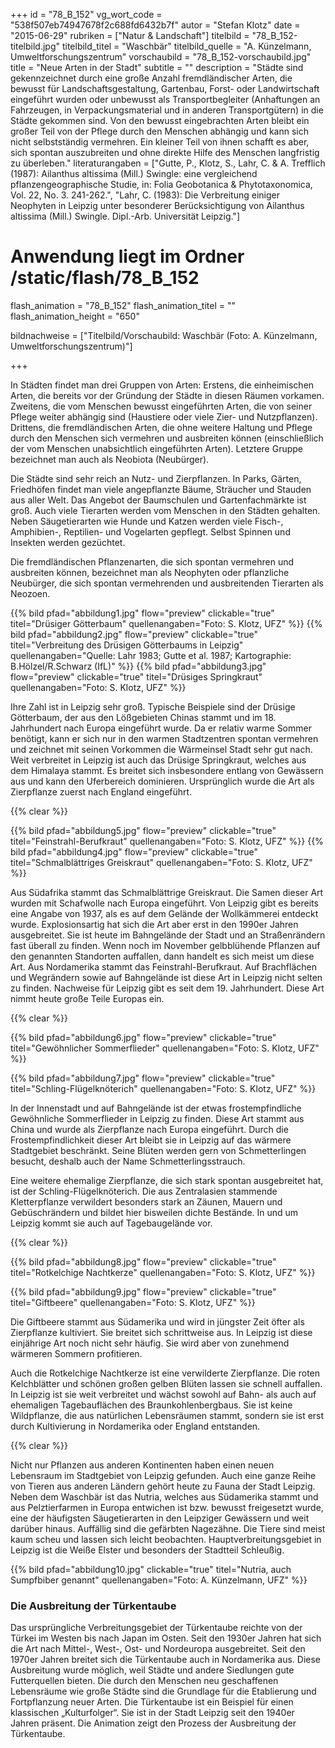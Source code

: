 +++
id = "78_B_152"
vg_wort_code = "538f507eb74947678f2c688fd6432b7f"
autor = "Stefan Klotz"
date = "2015-06-29"
rubriken = ["Natur & Landschaft"]
titelbild = "78_B_152-titelbild.jpg"
titelbild_titel = "Waschbär"
titelbild_quelle = "A. Künzelmann, Umweltforschungszentrum"
vorschaubild = "78_B_152-vorschaubild.jpg"
title = "Neue Arten in der Stadt"
subtitle = ""
description = "Städte sind gekennzeichnet durch eine große Anzahl fremdländischer Arten, die bewusst für Landschaftsgestaltung, Gartenbau, Forst- oder Landwirtschaft eingeführt wurden oder unbewusst als Transportbegleiter (Anhaftungen an Fahrzeugen, in Verpackungsmaterial und in anderen Transportgütern) in die Städte gekommen sind. Von den bewusst eingebrachten Arten bleibt ein großer Teil von der Pflege durch den Menschen abhängig und kann sich nicht selbstständig vermehren. Ein kleiner Teil von ihnen schafft es aber, sich spontan auszubreiten und ohne direkte Hilfe des Menschen langfristig zu überleben."
literaturangaben = ["Gutte, P., Klotz, S., Lahr, C. & A. Trefflich (1987): Ailanthus altissima (Mill.) Swingle: eine vergleichend pflanzengeographische Studie, in: Folia Geobotanica & Phytotaxonomica, Vol. 22, No. 3. 241-262.", "Lahr, C. (1983): Die Verbreitung einiger Neophyten in Leipzig unter besonderer Berücksichtigung von Ailanthus altissima (Mill.) Swingle. Dipl.-Arb. Universität Leipzig."]

# Anwendung liegt im Ordner /static/flash/78_B_152
flash_animation = "78_B_152"
flash_animation_titel = ""
flash_animation_height = "650"

bildnachweise = ["Titelbild/Vorschaubild: Waschbär (Foto: A. Künzelmann, Umweltforschungszentrum)"]

+++

In Städten findet man drei Gruppen von Arten: Erstens, die einheimischen Arten, die bereits vor der Gründung der Städte in diesen Räumen vorkamen. Zweitens, die vom Menschen bewusst eingeführten Arten, die von seiner Pflege weiter abhängig sind (Haustiere oder viele Zier- und Nutzpflanzen). Drittens, die fremdländischen Arten, die ohne weitere Haltung und Pflege durch den Menschen sich vermehren und ausbreiten können (einschließlich der vom Menschen unabsichtlich eingeführten Arten). Letztere Gruppe bezeichnet man auch als Neobiota (Neubürger).

Die Städte sind sehr reich an Nutz- und Zierpflanzen. In Parks, Gärten, Friedhöfen findet man viele angepflanzte Bäume, Sträucher und Stauden aus aller Welt. Das Angebot der Baumschulen und Gartenfachmärkte ist groß. Auch viele Tierarten werden vom Menschen in den Städten gehalten. Neben Säugetierarten wie Hunde und Katzen werden viele Fisch-, Amphibien-, Reptilien- und Vogelarten gepflegt. Selbst Spinnen und Insekten werden gezüchtet.

Die fremdländischen Pflanzenarten, die sich spontan vermehren und ausbreiten können, bezeichnet man als Neophyten oder pflanzliche  Neubürger, die sich spontan vermehrenden und ausbreitenden Tierarten als Neozoen.

{{% bild pfad="abbildung1.jpg" flow="preview" clickable="true" titel="Drüsiger Götterbaum" quellenangaben="Foto: S. Klotz, UFZ" %}}
{{% bild pfad="abbildung2.jpg" flow="preview" clickable="true" titel="Verbreitung des Drüsigen Götterbaums in Leipzig" quellenangaben="Quelle: Lahr 1983; Gutte et al. 1987; Kartographie: B.Hölzel/R.Schwarz (IfL)" %}}
{{% bild pfad="abbildung3.jpg" flow="preview" clickable="true" titel="Drüsiges Springkraut" quellenangaben="Foto: S. Klotz, UFZ" %}}

Ihre Zahl ist in Leipzig sehr groß. Typische Beispiele sind der Drüsige Götterbaum, der aus den Lößgebieten Chinas stammt und im 18. Jahrhundert nach Europa eingeführt wurde. Da er relativ warme Sommer benötigt, kann er sich nur in den warmen Stadtzentren spontan vermehren und zeichnet mit seinen Vorkommen die Wärmeinsel Stadt sehr gut nach.
Weit verbreitet in Leipzig ist auch das Drüsige Springkraut, welches aus dem Himalaya stammt. Es breitet sich insbesondere entlang von Gewässern aus und kann den Uferbereich dominieren. Ursprünglich wurde die Art als Zierpflanze zuerst nach England eingeführt.

{{% clear %}}

{{% bild pfad="abbildung5.jpg" flow="preview" clickable="true" titel="Feinstrahl-Berufkraut" quellenangaben="Foto: S. Klotz, UFZ" %}}
{{% bild pfad="abbildung4.jpg" flow="preview" clickable="true" titel="Schmalblättriges Greiskraut" quellenangaben="Foto: S. Klotz, UFZ" %}}

Aus Südafrika stammt das Schmalblättrige Greiskraut. Die Samen dieser Art wurden mit Schafwolle nach Europa eingeführt. Von Leipzig gibt es bereits eine Angabe von 1937, als es auf dem Gelände der Wollkämmerei entdeckt wurde. Explosionsartig hat sich die Art aber erst in den 1990er Jahren ausgebreitet. Sie ist heute im Bahngelände der Stadt und an Straßenrändern  fast überall zu finden. Wenn noch im November gelbblühende Pflanzen auf den genannten Standorten auffallen, dann handelt es sich meist um diese Art.
Aus Nordamerika stammt das Feinstrahl-Berufkraut. Auf Brachflächen und Wegrändern sowie auf Bahngelände ist diese Art in Leipzig nicht selten zu finden. Nachweise für Leipzig gibt es seit dem 19. Jahrhundert. Diese Art nimmt heute große Teile Europas ein.

{{% clear %}}

{{% bild pfad="abbildung6.jpg" flow="preview" clickable="true" titel="Gewöhnlicher Sommerflieder" quellenangaben="Foto: S. Klotz, UFZ" %}}

{{% bild pfad="abbildung7.jpg" flow="preview" clickable="true" titel="Schling-Flügelknöterich" quellenangaben="Foto: S. Klotz, UFZ" %}}

In der Innenstadt und auf Bahngelände ist der etwas frostempfindliche Gewöhnliche Sommerflieder in Leipzig zu finden. Diese Art stammt aus China und wurde als Zierpflanze nach Europa eingeführt. Durch die Frostempfindlichkeit dieser Art bleibt sie in Leipzig auf das wärmere Stadtgebiet beschränkt. Seine Blüten werden gern von Schmetterlingen besucht, deshalb auch der Name Schmetterlingsstrauch.

Eine weitere ehemalige Zierpflanze, die sich stark spontan ausgebreitet hat, ist der Schling-Flügelknöterich. Die aus Zentralasien stammende Kletterpflanze verwildert besonders stark an Zäunen, Mauern und Gebüschrändern und bildet hier bisweilen dichte Bestände. In und um Leipzig kommt sie auch auf Tagebaugelände vor.

{{% clear %}}

{{% bild pfad="abbildung8.jpg" flow="preview" clickable="true" titel="Rotkelchige Nachtkerze" quellenangaben="Foto: S. Klotz, UFZ" %}}

{{% bild pfad="abbildung9.jpg" flow="preview" clickable="true" titel="Giftbeere" quellenangaben="Foto: S. Klotz, UFZ" %}}

Die Giftbeere stammt aus Südamerika und wird in jüngster Zeit öfter als Zierpflanze kultiviert. Sie breitet sich schrittweise aus. In Leipzig ist diese einjährige Art noch nicht sehr häufig. Sie wird aber von zunehmend wärmeren Sommern profitieren.

Auch die Rotkelchige Nachtkerze ist eine verwilderte Zierpflanze. Die roten Kelchblätter und schönen großen gelben Blüten lassen sie schnell auffallen. In Leipzig ist sie weit verbreitet und wächst sowohl auf Bahn- als auch auf ehemaligen Tagebauflächen des Braunkohlenbergbaus. Sie ist keine Wildpflanze, die aus natürlichen Lebensräumen stammt, sondern sie ist erst durch Kultivierung in Nordamerika oder England entstanden.


{{% clear %}}

Nicht nur Pflanzen aus anderen Kontinenten haben einen neuen Lebensraum im Stadtgebiet von Leipzig gefunden. Auch eine ganze Reihe von Tieren aus anderen Ländern gehört heute zu Fauna der Stadt Leipzig. Neben dem Waschbär ist das Nutria, welches aus Südamerika stammt und aus Pelztierfarmen in Europa entwichen ist bzw. bewusst freigesetzt wurde, eine der häufigsten Säugetierarten in den Leipziger Gewässern und weit darüber hinaus. Auffällig sind die gefärbten Nagezähne. Die Tiere sind meist kaum scheu und lassen sich leicht beobachten. Hauptverbreitungsgebiet in Leipzig ist die Weiße Elster und besonders der Stadtteil Schleußig.

{{% bild pfad="abbildung10.jpg" clickable="true" titel="Nutria, auch Sumpfbiber genannt" quellenangaben="Foto: A. Künzelmann, UFZ" %}}

### Die Ausbreitung der Türkentaube

Das ursprüngliche Verbreitungsgebiet der Türkentaube reichte von der Türkei im Westen bis nach Japan im Osten. Seit den 1930er Jahren hat sich die Art nach Mittel-, West-, Ost- und Nordeuropa ausgebreitet. Seit den 1970er Jahren breitet sich die Türkentaube auch in Nordamerika aus. Diese Ausbreitung wurde möglich, weil Städte und andere Siedlungen gute Futterquellen bieten. Die durch den Menschen neu geschaffenen Lebensräume wie große Städte sind die Grundlage für die Etablierung und Fortpflanzung neuer Arten. Die Türkentaube ist ein Beispiel für einen klassischen „Kulturfolger“. Sie ist in der Stadt Leipzig seit den 1940er Jahren präsent. Die Animation zeigt den Prozess der Ausbreitung der Türkentaube.